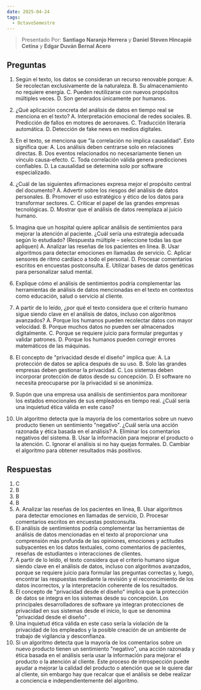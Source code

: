 ```yaml
---
date: 2025-04-24
tags:
  - OctavoSemestre
---
```


> Presentado Por: **Santiago Naranjo Herrera** y **Daniel Steven Hincapié Cetina** y **Edgar Duván Bernal Acero**

## Preguntas

1) Según el texto, los datos se consideran un recurso renovable porque: 
   A. Se recolectan exclusivamente de la naturaleza. 
   B. Su almacenamiento no requiere energía. 
   C. Pueden reutilizarse con nuevos propósitos múltiples veces. 
   D. Son generados únicamente por humanos.
   
2) ¿Qué aplicación concreta del análisis de datos en tiempo real se menciona en el texto? 
   A. Interpretación emocional de redes sociales. 
   B. Predicción de fallos en motores de aeronaves. 
   C. Traducción literaria automática. 
   D. Detección de fake news en medios digitales. 
   
3) En el texto, se menciona que "la correlación no implica causalidad". Esto significa que: 
   A. Los análisis deben centrarse solo en relaciones directas. 
   B. Dos eventos relacionados no necesariamente tienen un vínculo causa-efecto. 
   C. Toda correlación válida genera predicciones confiables. 
   D. La causalidad se determina solo por software especializado. 
   
4) ¿Cuál de las siguientes afirmaciones expresa mejor el propósito central del documento?
   A. Advertir sobre los riesgos del análisis de datos personales. 
   B. Promover el uso estratégico y ético de los datos para transformar sectores. 
   C. Criticar el papel de las grandes empresas tecnológicas. 
   D. Mostrar que el análisis de datos reemplaza al juicio humano. 
   
5) Imagina que un hospital quiere aplicar análisis de sentimientos para mejorar la atención al paciente. ¿Cuál sería una estrategia adecuada según lo estudiado? (Respuesta múltiple – seleccione todas las que apliquen) 
   A. Analizar las reseñas de los pacientes en línea. 
   B. Usar algoritmos para detectar emociones en llamadas de servicio. 
   C. Aplicar sensores de ritmo cardíaco a todo el personal. 
   D. Procesar comentarios escritos en encuestas postconsulta. 
   E. Utilizar bases de datos genéticas para personalizar salud mental. 
   
6) Explique cómo el análisis de sentimientos podría complementar las herramientas de análisis de datos mencionadas en el texto en contextos como educación, salud o servicio al cliente. 
   
7) A partir de lo leído, ¿por qué el texto considera que el criterio humano sigue siendo clave en el análisis de datos, incluso con algoritmos avanzados? 
   A. Porque los humanos pueden recolectar datos con mayor velocidad. 
   B. Porque muchos datos no pueden ser almacenados digitalmente. 
   C. Porque se requiere juicio para formular preguntas y validar patrones. 
   D. Porque los humanos pueden corregir errores matemáticos de las máquinas. 
   
8) El concepto de "privacidad desde el diseño" implica que: 
   A. La protección de datos se aplica después de su uso. 
   B. Solo las grandes empresas deben gestionar la privacidad. 
   C. Los sistemas deben incorporar protección de datos desde su concepción. 
   D. El software no necesita preocuparse por la privacidad si se anonimiza. 

9) Supón que una empresa usa análisis de sentimientos para monitorear los estados emocionales de sus empleados en tiempo real. ¿Cuál sería una inquietud ética válida en este caso? 
   
10) Un algoritmo detecta que la mayoría de los comentarios sobre un nuevo producto tienen un sentimiento "negativo". ¿Cuál sería una acción razonada y ética basada en el análisis? 
    A. Eliminar los comentarios negativos del sistema. 
    B. Usar la información para mejorar el producto o la atención. 
    C. Ignorar el análisis si no hay quejas formales. 
    D. Cambiar el algoritmo para obtener resultados más positivos.

## Respuestas

1. C
2. B
3. B
4. B
5. A. Analizar las reseñas de los pacientes en línea,  B. Usar algoritmos para detectar emociones en llamadas de servicio, D. Procesar comentarios escritos en encuestas postconsulta.
6. El análisis de sentimientos podría complementar las herramientas de análisis de datos mencionadas en el texto al proporcionar una comprensión más profunda de las opiniones, emociones y actitudes subyacentes en los datos textuales, como comentarios de pacientes, reseñas de estudiantes o interacciones de clientes.
7. A partir de lo leído, el texto considera que el criterio humano sigue siendo clave en el análisis de datos, incluso con algoritmos avanzados, porque se requiere juicio para formular las preguntas correctas y, luego, encontrar las respuestas mediante la revisión y el reconocimiento de los datos incorrectos, y la interpretación coherente de los resultados.
8. El concepto de "privacidad desde el diseño" implica que la protección de datos se integra en los sistemas desde su concepción. Los principales desarrolladores de software ya integran protecciones de privacidad en sus sistemas desde el inicio, lo que se denomina "privacidad desde el diseño" .
9. Una inquietud ética válida en este caso sería la violación de la privacidad de los empleados y la posible creación de un ambiente de trabajo de vigilancia y desconfianza.
10. Si un algoritmo detecta que la mayoría de los comentarios sobre un nuevo producto tienen un sentimiento "negativo", una acción razonada y ética basada en el análisis sería usar la información para mejorar el producto o la atención al cliente. Este proceso de introspección puede ayudar a mejorar la calidad del producto o atención que se le quiere dar al cliente, sin embargo hay que recalcar que el análisis se debe realizar a conciencia e independientemente del algoritmo.